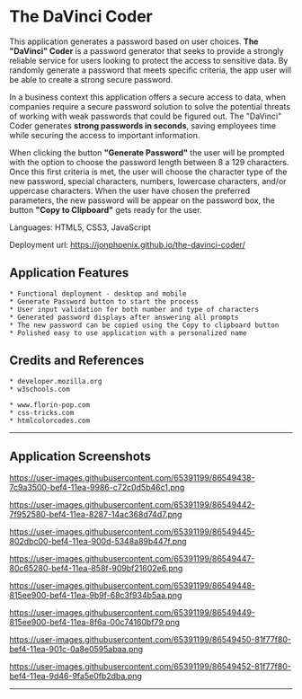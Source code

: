 # The DaVinci Coder

This application generates a password based on user choices. **The "DaVinci" Coder** is a password generator that seeks to provide a strongly reliable service for users looking to protect the access to sensitive data. By randomly generate a password that meets specific criteria, the app user will be able to create a strong secure password.

In a business context this application offers a secure access to data, when companies require a secure password solution to solve the potential threats of working with weak passwords that could be figured out. The "DaVinci" Coder generates **strong passwords in seconds**, saving employees time while securing the access to important information. 

When clicking the button **"Generate Password"** the user will be prompted with the option to choose the password length between 8 a 129 characters. Once this first criteria is met, the user will choose the character type of the new password, special characters, numbers, lowercase characters, and/or uppercase characters. When the user have chosen the preferred parameters, the new password will be appear on the password box, the button **"Copy to Clipboard"** gets ready for the user.

Languages: HTML5, CSS3, JavaScript

Deployment url: https://jonphoenix.github.io/the-davinci-coder/


## Application Features

```
* Functional deployment - desktop and mobile
* Generate Password button to start the process
* User input validation for both number and type of characters
* Generated password displays after answering all prompts
* The new password can be copied using the Copy to clipboard button
* Polished easy to use application with a personalized name

```
## Credits and References

```
* developer.mozilla.org
* w3schools.com

* www.florin-pop.com
* css-tricks.com
* htmlcolorcodes.com

```
- - -

## Application Screenshots

https://user-images.githubusercontent.com/65391199/86549438-7c9a3500-bef4-11ea-9986-c72c0d5b46c1.png

https://user-images.githubusercontent.com/65391199/86549442-7f952580-bef4-11ea-8287-14ac368d74d7.png

https://user-images.githubusercontent.com/65391199/86549445-802dbc00-bef4-11ea-900d-5348a89b447f.png

https://user-images.githubusercontent.com/65391199/86549447-80c65280-bef4-11ea-858f-909bf21602e6.png

https://user-images.githubusercontent.com/65391199/86549448-815ee900-bef4-11ea-9b9f-68c3f934b5aa.png

https://user-images.githubusercontent.com/65391199/86549449-815ee900-bef4-11ea-8f6a-00c74160bf79.png

https://user-images.githubusercontent.com/65391199/86549450-81f77f80-bef4-11ea-901c-0a8e0595abaa.png

https://user-images.githubusercontent.com/65391199/86549452-81f77f80-bef4-11ea-9d46-9fa5e0fb2dba.png

- - -
